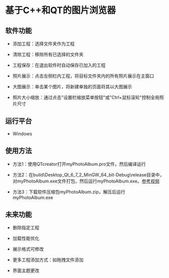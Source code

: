# 基于C++和QT的图片浏览器

## 软件功能

- 添加工程：选择文件夹作为工程

- 清除工程：移除所有已选择的文件夹

- 工程保存：在退出软件时自动保存已加入的工程

- 照片展示：点击左侧栏内工程，将目标文件夹内的所有照片展示在主窗口

- 大图展示：单击某个图片，将新建单独的页面将其以大图展示

- 照片大小缩放：通过点击"设置栏缩放菜单按钮"或"Ctrl+鼠标滚轮"控制全局照片尺寸

## 运行平台

- Windows

## 使用方法

- 方法1：使用QTcreator打开myPhotoAlbum.pro文件，然后编译运行

- 方法2：在build\Desktop_Qt_6_7_2_MinGW_64_bit-Debug\release目录中，对myPhotoAlbum.exe文件打包，然后运行myPhotoAlbum.exe。[参考视频](https://www.bilibili.com/video/BV1oN4y1d7mv/?share_source=copy_web&vd_source=0d41fbd9fabbe27397823e8ceaa6bb84)

- 方法3：下载软件压缩包myPhotoAlbum.zip，解压后运行myPhotoAlbum.exe

## 未来功能

- 删除指定工程

- 加载性能优化

- 展示格式可修改

- 更多工程添加方式：如拖拽文件添加

- 界面主题更改